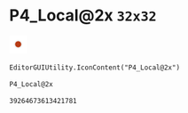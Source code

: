 # P4_Local@2x `32x32`
<img src="/img/P4_Local@2x.png" width=32 height=32>

``` CSharp
EditorGUIUtility.IconContent("P4_Local@2x")
```
```
P4_Local@2x
```
```
39264673613421781
```
